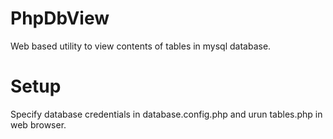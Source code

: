 # PhpDbView
Web based utility to view contents of tables in mysql database.

# Setup
Specify database credentials in database.config.php and urun tables.php in web browser.
